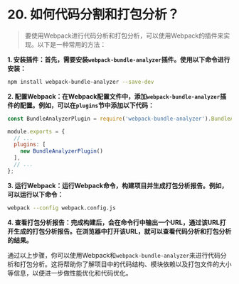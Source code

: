 # 20. 如何代码分割和打包分析？

> 要使用Webpack进行代码分析和打包分析，可以使用Webpack的插件来实现。以下是一种常用的方法：

**1. 安装插件：首先，需要安装`webpack-bundle-analyzer`插件。使用以下命令进行安装：**

```bash
npm install webpack-bundle-analyzer --save-dev
```

**2. 配置Webpack：在Webpack配置文件中，添加`webpack-bundle-analyzer`插件的配置。例如，可以在`plugins`节中添加以下代码：**

```javascript
const BundleAnalyzerPlugin = require('webpack-bundle-analyzer').BundleAnalyzerPlugin;

module.exports = {
  // ...
  plugins: [
    new BundleAnalyzerPlugin()
  ],
  // ...
};
```

**3. 运行Webpack：运行Webpack命令，构建项目并生成打包分析报告。例如，可以运行以下命令：**

```bash
webpack --config webpack.config.js
```

**4. 查看打包分析报告：完成构建后，会在命令行中输出一个URL，通过该URL打开生成的打包分析报告。在浏览器中打开该URL，就可以查看代码分析和打包分析的结果。**

通过以上步骤，你可以使用Webpack和`webpack-bundle-analyzer`来进行代码分析和打包分析。这将帮助你了解项目中的代码结构、模块依赖以及打包文件的大小等信息，以便进一步做性能优化和代码优化。